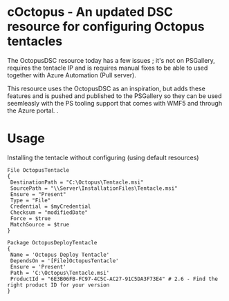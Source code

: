 # cOctopus - An updated DSC resource for configuring Octopus tentacles 

The OctopusDSC resource today has a few issues ; it's not on PSGallery, requires the tentacle IP and is requires manual fixes to be able to used together with Azure Automation (Pull server). 

This resource uses the OctopusDSC as an inspiration, but adds these features and is pushed and published to the PSGallery so they can be used
seemleasly with the PS tooling support that comes with WMF5 and through the Azure portal. . 

# Usage

Installing the tentacle without configuring (using default resources)

    File OctopusTentacle 
    {
     DestinationPath = "C:\Octopus\Tentacle.msi"
     SourcePath = "\\Server\InstallationFiles\Tentacle.msi"
     Ensure = "Present"
     Type = "File"
     Credential = $myCredential
     Checksum = "modifiedDate"
     Force = $true
     MatchSource = $true
    }
      
    Package OctopusDeployTentacle
    { 
     Name = 'Octopus Deploy Tentacle' 
     DependsOn = '[File]OctopusTentacle'
     Ensure = 'Present' 
     Path = 'C:\Octopus\Tentacle.msi' 
     ProductId = "6E3B06FB-FC97-4C5C-AC27-91C5DA3F73E4" # 2.6 - Find the right product ID for your version
    }
